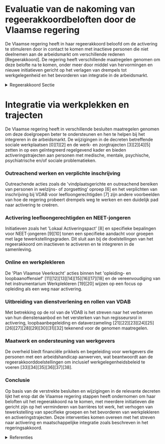 # Evaluatie van de nakoming van regeerakkoordbeloften door de Vlaamse regering

De Vlaamse regering heeft in haar regeerakkoord beloofd om de activering te stimuleren door in contact te komen met inactieve personen die niet deelnemen aan de arbeidsmarkt om verschillende redenen [Regeerakkoord]. De regering heeft verschillende maatregelen genomen om deze belofte na te komen, onder meer door middel van hervormingen en nieuwe initiatieven gericht op het verlagen van drempels tot werkgelegenheid en het bevorderen van integratie in de arbeidsmarkt.

<details>
        <summary>Regeerakkoord Sectie </summary>
        <p>1.3 Activering stimuleren We proberen zoveel als mogelijk in contact te komen met inactieven – al dan niet uitkerings-gerechtigd – die omwille van taal-, culturele, huishoudelijke en/of andere redenen zich niet op de arbeidsmarkt begeven. Met het oog op active-ring en op maatschappelijke integratie werken we de drempels weg die hen er van weerhouden aan het werk te gaan, en dit door het aanbieden van een realistisch loopbaanperspectief en het zicht-baar maken van hun competenties. Werk is dé sleutel tot integratie en participatie. Men bouwt een sociaal netwerk uit en levert een bijdrage aan de samenleving. We hebben ook bijzondere aandacht voor vrouwen met een migratieachtergrond, een groep van wie de tewerkstellingsgraad bijzonder laag is. De VDAB werkt hiervoor een aangepaste strategie uit. Ook andere vrouwen in een kwetsbare situatie worden in dit kader niet vergeten. De streefcijfers ondersteunen het diversiteits-beleid van de Vlaamse overheid. Waar nodig zullen bijkomende maatregelen genomen worden. De vele geslaagde voorbeelden van harmonieus samenleven (bv. op de werkvloer, in de vrijetijds-besteding, maar ook in dagdagelijkse zaken) willen we sterker onder de aandacht brengen. De Vlaamse overheid bundelt daarom goede praktijken en stelt deze ter beschikking van lokale besturen en middenveld. Versnippering in over-heidsondersteuning gaan we tegen, maar we geven kansen aan nieuwe veelbelovende initiatieven. We streven naar meetbare impact. </p>
        </details> 

# Integratie via werkplekken en trajecten
De Vlaamse regering heeft in verschillende besluiten maatregelen genomen om deze doelgroepen beter te ondersteunen en hen te helpen bij het integreren in de arbeidsmarkt. De wijzigingen in de decreten betreffende sociale werkplaatsen \[0\]\[1\]\[2\] en de werk- en zorgtrajecten \[3\]\[2\]\[4\]\[5\] zetten in op een geïntegreerd regelgevend kader en bieden activeringstrajecten aan personen met medische, mentale, psychische, psychiatrische en/of sociale problematieken.

### Outreachend werken en verplichte inschrijving
Outreachende acties zoals de 'vindplaatsgerichte en outreachend bereiken van personen in welzijns- of zorgsetting' oproep \[6\] en het verplichten van inschrijving bij VDAB voor leefloongerechtigden \[7\] zijn andere voorbeelden van hoe de regering probeert drempels weg te werken en een duidelijk pad naar activering te creëren.

### Activering leefloongerechtigden en NEET-jongeren
Initiatieven zoals het 'Lokaal Activeringspact' \[8\] en specifieke bepalingen voor NEET-jongeren \[9\]\[10\] tonen een specifieke aandacht voor groepen met lage tewerkstellingsgraden. Dit sluit aan bij de doelstellingen van het regeerakkoord om inactieven te activeren en te integreren in de samenleving.

### Online en werkplekleren
De 'Plan Vlaamse Veerkracht' acties binnen het 'opleiding- en loopbaanoffensief' \[11\]\[12\]\[13\]\[14\]\[15\]\[16\]\[17\]\[18\] en de vereenvoudiging van het instrumentarium Werkplekleren \[19\]\[20\] wijzen op een focus op opleiding als een weg naar activering.

### Uitbreiding van dienstverlening en rollen van VDAB
Met betrekking op de rol van de VDAB is het streven naar het verbeteren van hun dienstenaanbod en het versterken van hun regisseursrol in activering, loopbaanbegeleiding en dataverzameling \[21\]\[22\]\[23\]\[24\]\[25\]\[26\]\[27\]\[28\]\[29\]\[30\]\[31\]\[32\] tekenend voor de genomen maatregelen.

### Maatwerk en ondersteuning van werkgevers
De overheid biedt financiële prikkels en begeleiding voor werkgevers die personen met een arbeidshandicap aanwerven, wat beantwoordt aan de regeerakkoorddoelstellingen om inclusief werkgelegenheidsbeleid te voeren \[33\]\[34\]\[35\]\[36\]\[37\]\[38\].

### Conclusie
Op basis van de verstrekte besluiten en wijzigingen in de relevante decreten lijkt het erop dat de Vlaamse regering stappen heeft ondernomen om haar beloften uit het regeerakkoord na te komen, met meerdere initiatieven die gericht zijn op het verminderen van barrières tot werk, het verhogen van tewerkstelling van specifieke groepen en het bevorderen van werkplekleren en activeringstrajecten. Deze interventies komen overeen met het streven naar activering en maatschappelijke integratie zoals beschreven in het regeringsakkoord.

<details>
        <summary> Referenties</summary>
        **[\[0\]](http://themis.vlaanderen.be/id/resource/8e2db320-4925-11ec-94bb-99a9d1e168fe)** : **(2021-01-08)** Wijziging uitvoeringsbesluiten decreet over sociale werkplaatsen en decreet over de werk- en zorgtrajecten: activeringstrajecten en arbeidsmatige activiteiten Ontwerpbesluit van de Vlaamse Regering to... 

**[\[1\]](http://themis.vlaanderen.be/id/resource/19aad120-4927-11ec-94bb-99a9d1e168fe)** : **(2020-10-16)** Sociale economie: activeringstrajecten en arbeidsmatige activiteiten Voorontwerp van besluit van de Vlaamse Regering tot wijziging van het besluit van de Vlaamse regering van 8 december 1998 tot uitvo... 

**[\[2\]](http://themis.vlaanderen.be/id/nieuwsbrief-info/60E45B83364ED9000800089F)** : **(2021-07-09)** Wijziging uitvoeringsbesluit activeringstrajecten decreet W² (werk- en zorgtrajecten) Ontwerpbesluit van de Vlaamse Regering tot wijziging van artikel 27 van het besluit van de Vlaamse Regering van 2 ... 

**[\[3\]](http://themis.vlaanderen.be/id/nieuwsbrief-info/607ED7FC364ED900080004BB)** : **(2021-04-23)** Wijziging uitvoeringsbesluit activeringstrajecten decreet W² (werk- en zorgtrajecten) Voorontwerp van besluit van de Vlaamse Regering tot wijziging van artikel 27 van het besluit van de Vlaamse Regeri... 

**[\[4\]](http://themis.vlaanderen.be/id/nieuwsbrief-info/6374B2B934B8770AF8FDE91F)** : **(2022-11-18)** Decreet werk- en zorgtrajecten: uitvoeringsbesluit Ontwerpbesluit van de Vlaamse Regering houdende de uitvoering van het decreet van 8 juli 2022 over de werk- en zorgtrajecten  Het decreet over de wer... 

**[\[5\]](http://themis.vlaanderen.be/id/nieuwsbrief-info/627B5F151C4A193816C30FFF)** : **(2022-05-13)** Decreet met verbeteringen uitvoering werk- en zorgtrajecten Ontwerpdecreet over de werk- en zorgtrajecten  Na advies van de Raad van State hecht de Vlaamse Regering haar definitieve goedkeuring aan he... 

**[\[6\]](http://themis.vlaanderen.be/id/nieuwsbericht/65536B4D8265E66451D4C991)** : **(2023-11-17)** Oproep vindplaatsgericht en outreachend bereiken van personen in welzijns- of zorgsetting   De Vlaamse Regering keurt de oproep 'Vindplaatsgericht en outreachend bereiken van personen in een welzijns-... 

**[\[7\]](http://themis.vlaanderen.be/id/nieuwsbericht/653903F49DAB6626D11E54BB)** : **(2023-10-27)** Voorontwerp van decreet over activering leefloongerechtigden via verplichte inschrijving bij de Vlaamse Dienst voor Arbeidsbemiddeling en Beroepsopleiding (VDAB) Voorontwerp van decreet over de active... 

**[\[8\]](http://themis.vlaanderen.be/id/nieuwsbericht/64AE7A650592342F299DBA40)** : **(2023-07-14)** Oproep ‘Lokaal Activeringspact’ leefloongerechtigden   In het kader van de conceptnota 'Flankerende activeringsaanpak voor de verplichte inschrijving van leefloongerechtigden' keurt de Vlaamse Regerin... 

**[\[9\]](http://themis.vlaanderen.be/id/nieuwsbrief-info/62B2D0684ABF604F15C22524)** : **(2022-06-24)** Wijzigingsbesluit organisatie arbeidsbemiddeling en beroepsopleiding: toevoeging NEET-jongeren als doelgroep VDAB activeringsregisseur Voorontwerp van besluit van de Vlaamse Regering tot wijziging van... 

**[\[10\]]** : **(2020-07-10)** Conceptnota: “VDAB als data-, loopbaan-, en activeringsregisseur op de Vlaamse arbeidsmarkt: timing en proces van de verdiepingsdecreten” 

**[\[11\]](http://themis.vlaanderen.be/id/nieuwsbrief-info/60E55CF8364ED900080008C8)** : **(2021-07-09)** Plan Vlaamse Veerkracht: Acties VDAB binnen de prioriteit ‘opleiding- en loopbaanoffensief’ Acties VDAB binnen de prioriteit ‘opleiding- en loopbaanoffensief’  Binnen het relanceplan 'Vlaamse Veerkrac... 

**[\[12\]](http://themis.vlaanderen.be/id/nieuwsbrief-info/638F433CC2B90D4571CF75A9)** : **(2022-12-09)** Plan Vlaamse Veerkracht: competentiechecks voor werkenden Competentiechecks voor werkenden  Het relanceplan Vlaamse Veerkracht en het VESOC-akkoord ‘Alle hens aan dek’ omvatten topprioriteiten voor ee... 

**[\[13\]](http://themis.vlaanderen.be/id/nieuwsbrief-info/60ED3EBE364ED9000800134B)** : **(2021-07-16)** Plan Vlaamse Veerkracht: Subsidiëring en ondersteuning van de lokale besturen in functie van het realiseren van samenwerkingsverbanden geïntegreerd breed onthaal in heel Vlaanderen en Brussel Subsidië... 

**[\[14\]](http://themis.vlaanderen.be/id/nieuwsbrief-info/618B86C0364ED90008000B73)** : **(2021-11-12)** Duaal leren: overdracht personeelsleden VDAB naar het Departement Werk en Sociale Economie Ontwerpbesluit van de Vlaamse Regering tot overdracht van personeelsleden van de Vlaamse Dienst voor Arbeidsb... 

**[\[15\]](http://themis.vlaanderen.be/id/nieuwsbrief-info/62CD317D8E6C4430A889877E)** : **(2022-07-15)** Plan Vlaamse Veerkracht: Digitaliseringsprojecten inburgering Digitalisering integratie en inburgering  De Vlaamse Regering  keurt de verdere concretisering van de inhoud en de herverdeling goed van d... 

**[\[16\]](http://themis.vlaanderen.be/id/nieuwsbericht/654B8CF79DAB6626D11E6308)** : **(2023-11-10)** Wijziging VDAB-decreet; nieuwe loopbaanregisseursrol concretiseren Voorontwerp van decreet tot wijziging van het decreet van 7 mei 2004 tot oprichting van het publiekrechtelijk vormgegeven extern verz... 

**[\[17\]](http://themis.vlaanderen.be/id/nieuwsbericht/655C5F76F639D27EAA9FE9AD)** : **(2023-11-23)** Wijziging decreet over het stimuleren, coördineren en subsidiëren van tewerkstelling in de sportsector Ontwerpdecreet tot wijziging van het decreet van 8 november 2013 houdende het stimuleren, het coö... 

**[\[18\]](http://themis.vlaanderen.be/id/nieuwsbrief-info/635B805B1EA6B745D23CCC6F)** : **(2022-10-28)** Plan Vlaamse Veerkracht: overheveling van 9 miljoen euro uit actieplan E-leren naar opleidingsoffensief arbeidsmarkt, deelactie 'verbreding online leren' Digitaliseringsprojecten VDAB en Departement W... 

**[\[19\]](http://themis.vlaanderen.be/id/nieuwsbrief-info/62CD78188E6C4430A88988A0)** : **(2022-07-15)** Vereenvoudiging instrumentarium Werkplekleren Voorontwerp van besluit van de Vlaamse Regering houdende wijziging van het besluit van de Vlaamse Regering van 15 februari 2008 tot vaststelling van de re... 

**[\[20\]](http://themis.vlaanderen.be/id/nieuwsbrief-info/6358E74A1EA6B745D23CC8BD)** : **(2022-10-28)** Vereenvoudiging instrumentarium Werkplekleren Ontwerpbesluit van de Vlaamse Regering houdende wijziging van het besluit van de Vlaamse Regering van 15 februari 2008 tot vaststelling van de regels voor... 

**[\[21\]](http://themis.vlaanderen.be/id/resource/cf0daef0-4929-11ec-94bb-99a9d1e168fe)** : **(2020-04-24)** Wijziging oprichtingsdecreet VDAB wat betreft activerings-, loopbaan- en dataregie Voorontwerp van decreet tot wijziging van het decreet van 7 mei 2004 tot oprichting van het publiekrechtelijk vormgeg... 

**[\[22\]](http://themis.vlaanderen.be/id/resource/2e441d40-492b-11ec-94bb-99a9d1e168fe)** : **(2020-01-17)** Wijziging oprichtingsdecreet VDAB wat betreft activerings-, loopbaan- en dataregie Voorontwerp van decreet tot wijziging van het decreet van 7 mei 2004 tot oprichting van het publiekrechtelijk vormgeg... 

**[\[23\]](http://themis.vlaanderen.be/id/resource/3821f8c0-4929-11ec-94bb-99a9d1e168fe)** : **(2020-05-29)** Wijziging oprichtingsdecreet VDAB wat betreft activerings-, loopbaan- en dataregie Voorontwerp van decreet tot wijziging van het decreet van 7 mei 2004 tot oprichting van het publiekrechtelijk vormgeg... 

**[\[24\]](http://themis.vlaanderen.be/id/nieuwsbrief-info/6332E17B5CD4B179BD8715F9)** : **(2022-09-30)** Wijzigingsbesluit organisatie arbeidsbemiddeling en beroepsopleiding: toevoeging NEET-jongeren als doelgroep VDAB Ontwerpbesluit van de Vlaamse Regering tot wijziging van het besluit van de Vlaamse Re... 

**[\[25\]](http://themis.vlaanderen.be/id/nieuwsbrief-info/61938402364ED90008000164)** : **(2021-11-19)** Verdiepingsdecreet Vlaamse Dienst voor Arbeidsbemiddeling en Beroepsopleiding (VDAB) Ontwerpdecreet tot wijziging van het decreet van 7 mei 2004 tot oprichting van het publiekrechtelijk vormgegeven ex... 

**[\[26\]](http://themis.vlaanderen.be/id/nieuwsbrief-info/60C8AEA3364ED900080003E5)** : **(2021-06-18)** Verdiepingsdecreet Vlaamse Dienst voor Arbeidsbemiddeling en Beroepsopleiding (VDAB) Voorontwerp van decreet tot wijziging van het decreet van 7 mei 2004 tot oprichting van het publiekrechtelijk vormg... 

**[\[27\]](http://themis.vlaanderen.be/id/resource/65cbe1f0-4929-11ec-94bb-99a9d1e168fe)** : **(2020-05-15)** Verhoging aanbod online cursussen van de Vlaamse Dienst voor Arbeidsbemiddeling en Beroepsopleiding (VDAB)   Het aanbieden van online cursussen door de Vlaamse Dienst voor Arbeidsbemiddeling en Beroep... 

**[\[28\]](http://themis.vlaanderen.be/id/nieuwsbericht/64F829FD3605E1AC863BE450)** : **(2023-09-08)** Regeling leerjobs: een begeleid ervaringstraject in een onderneming gericht op het verwerven van de competenties van een beroepskwalificatie Ontwerpbesluit van de Vlaamse Regering tot regeling van de ... 

**[\[29\]](http://themis.vlaanderen.be/id/nieuwsbericht/63DA4A012E929B312AB5C66F)** : **(2023-02-03)** Samenwerking VDAB – RIZIV: buiten besparing houden van extra personeelsleden   Het aantal langdurig zieken in België en Vlaanderen blijft toenemen. VDAB en partners bieden , op vraag van het RIZIV, la... 

**[\[30\]](http://themis.vlaanderen.be/id/nieuwsbrief-info/6231F3226BB7B593CFC189E1)** : **(2022-03-18)** Decreet met verbeteringen uitvoering werk- en zorgtrajecten Voorontwerp van decreet over de werk- en zorgtrajecten  Na adviezen van de SERV, de Vlaamse Raad WVG , de Vlaamse advies- en participatieraa... 

**[\[31\]](http://themis.vlaanderen.be/id/nieuwsbrief-info/62873EAC00408C01F205469F)** : **(2022-05-20)** Maatregelen VDAB naar aanleiding van de Oekraïne-crisis voor 2022   De Europese richtlijn rond de Oekraïne-crisis zorgt ervoor dat mensen op de vlucht uit Oekraïne meteen een volwaardig, tijdelijk ver... 

**[\[32\]](http://themis.vlaanderen.be/id/nieuwsbericht/65781D23E2E2C9E5814C0137)** : **(2023-12-15)** Verlenging subsidieoproepen werkbaarheidscheque en verhoging KMO-portefeuille voor het jaar 2024   Via het gezamenlijk gedragen actieplan 'Samen een versnelling hoger voor werkbaar werk' willen de Vla... 

**[\[33\]](http://themis.vlaanderen.be/id/nieuwsbrief-info/618BA473364ED90008000B86)** : **(2021-11-12)** Decreet Maatwerk bij individuele inschakeling Ontwerpdecreet over maatwerk bij individuele inschakeling  Met de maatregel 'Maatwerk bij individuele inschakeling’ wil de Vlaamse overheid de kansen op d... 

**[\[34\]](http://themis.vlaanderen.be/id/nieuwsbrief-info/6092AA0A364ED90008000024)** : **(2021-05-07)** Plan Vlaamse Veerkracht: dossier 128 Digitaliseringsprojecten VDAB en Departement WSE in kader van Alle Hens aan Dek (AHAD)  De Vlaamse Regering lanceerde met Vlaamse Veerkracht een relanceplan om Vla... 

**[\[35\]](http://themis.vlaanderen.be/id/nieuwsbrief-info/60DADA19364ED90008000341)** : **(2021-07-02)** Decreet Maatwerk bij individuele inschakeling Voorontwerp van decreet over maatwerk bij individuele inschakeling  Met de maatregel ‘Individueel maatwerk’ wil de Vlaamse Overheid de kansen op de arbeid... 

**[\[36\]](http://themis.vlaanderen.be/id/nieuwsbrief-info/61E7F356364ED90008000229)** : **(2022-01-21)** Decreet met verbeteringen uitvoering werk- en zorgtrajecten Voorontwerp van decreet over de werk- en zorgtrajecten  De Vlaamse Regering hecht haar principiële goedkeuring aan het voorontwerp van decre... 

**[\[37\]]** : **(2020-07-17)** DAEB-steun voor VDAB oproep ‘laagdrempelig opleidingsaanbod voor Brusselaars’ 

**[\[38\]](http://themis.vlaanderen.be/id/nieuwsbrief-info/61404F7B364ED900080001BB)** : **(2021-09-17)** Verdiepingsdecreet Vlaamse Dienst voor Arbeidsbemiddeling en Beroepsopleiding (VDAB) Voorontwerp van decreet tot wijziging van het decreet van 7 mei 2004 tot oprichting van het publiekrechtelijk vormg... 
        </details> 

